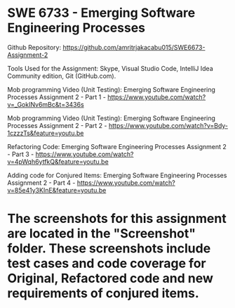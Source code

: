 # SWE 6733 - Emerging Software Engineering Processes

Github Repository: https://github.com/amritrjakacabu015/SWE6673-Assignment-2

Tools Used for the Assignment: Skype, Visual Studio Code, IntelliJ Idea Community edition, Git (GitHub.com).

Mob programming Video (Unit Testing): Emerging Software Engineering Processes Assignment 2 - Part 1 -
https://www.youtube.com/watch?v=_GokINv6mBc&t=3436s

Mob programming Video (Unit Testing): Emerging Software Engineering Processes Assignment 2 - Part 2 - https://www.youtube.com/watch?v=Bdy-1czzzTs&feature=youtu.be

Refactoring Code: Emerging Software Engineering Processes Assignment 2 - Part 3 - https://www.youtube.com/watch?v=4pWqh6ytfkQ&feature=youtu.be

Adding code for Conjured Items: Emerging Software Engineering Processes Assignment 2 - Part 4 - https://www.youtube.com/watch?v=85e41y3KInE&feature=youtu.be

# The screenshots for this assignment are located in the "Screenshot" folder. These screenshots include test cases and code coverage for Original, Refactored code and new requirements of conjured items.
